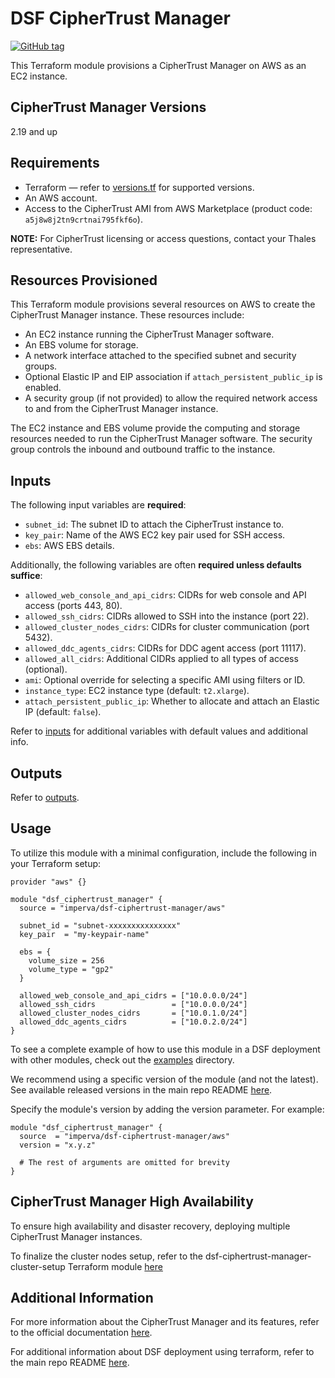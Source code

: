 # DSF CipherTrust Manager
[![GitHub tag](https://img.shields.io/github/v/tag/imperva/dsfkit.svg)](https://github.com/imperva/dsfkit/tags)

This Terraform module provisions a CipherTrust Manager on AWS as an EC2 instance.

## CipherTrust Manager Versions
2.19 and up

## Requirements
* Terraform — refer to [versions.tf](https://github.com/imperva/dsfkit/blob/master/modules/aws/ciphertrust-manager/versions.tf) for supported versions.
* An AWS account.
* Access to the CipherTrust AMI from AWS Marketplace (product code: `a5j8w8j2tn9crtnai795fkf6o`).

**NOTE:** For CipherTrust licensing or access questions, contact your Thales representative.

## Resources Provisioned
This Terraform module provisions several resources on AWS to create the CipherTrust Manager instance. These resources include:
* An EC2 instance running the CipherTrust Manager software.
* An EBS volume for storage.
* A network interface attached to the specified subnet and security groups.
* Optional Elastic IP and EIP association if `attach_persistent_public_ip` is enabled.
* A security group (if not provided) to allow the required network access to and from the CipherTrust Manager instance.

The EC2 instance and EBS volume provide the computing and storage resources needed to run the CipherTrust Manager software. The security group controls the inbound and outbound traffic to the instance.

## Inputs

The following input variables are **required**:

* `subnet_id`: The subnet ID to attach the CipherTrust instance to.
* `key_pair`: Name of the AWS EC2 key pair used for SSH access.
* `ebs`: AWS EBS details.

Additionally, the following variables are often **required unless defaults suffice**:

* `allowed_web_console_and_api_cidrs`: CIDRs for web console and API access (ports 443, 80).
* `allowed_ssh_cidrs`: CIDRs allowed to SSH into the instance (port 22).
* `allowed_cluster_nodes_cidrs`: CIDRs for cluster communication (port 5432).
* `allowed_ddc_agents_cidrs`: CIDRs for DDC agent access (port 11117).
* `allowed_all_cidrs`: Additional CIDRs applied to all types of access (optional).
* `ami`: Optional override for selecting a specific AMI using filters or ID.
* `instance_type`: EC2 instance type (default: `t2.xlarge`).
* `attach_persistent_public_ip`: Whether to allocate and attach an Elastic IP (default: `false`).

Refer to [inputs](https://registry.terraform.io/modules/imperva/dsf-ciphertrust-manager/aws/latest?tab=inputs) for additional variables with default values and additional info.

## Outputs

Refer to [outputs](https://registry.terraform.io/modules/imperva/dsf-ciphertrust-manager/aws/latest?tab=outputs).

## Usage

To utilize this module with a minimal configuration, include the following in your Terraform setup:

```hcl
provider "aws" {}

module "dsf_ciphertrust_manager" {
  source = "imperva/dsf-ciphertrust-manager/aws"

  subnet_id = "subnet-xxxxxxxxxxxxxxx"
  key_pair  = "my-keypair-name"

  ebs = {
    volume_size = 256
    volume_type = "gp2"
  }

  allowed_web_console_and_api_cidrs = ["10.0.0.0/24"]
  allowed_ssh_cidrs                 = ["10.0.0.0/24"]
  allowed_cluster_nodes_cidrs       = ["10.0.1.0/24"]
  allowed_ddc_agents_cidrs          = ["10.0.2.0/24"]
}
```

To see a complete example of how to use this module in a DSF deployment with other modules, check out the [examples](https://github.com/imperva/dsfkit/tree/master/examples/aws) directory.

We recommend using a specific version of the module (and not the latest).
See available released versions in the main repo README [here](https://github.com/imperva/dsfkit#version-history).

Specify the module's version by adding the version parameter. For example:

```
module "dsf_ciphertrust_manager" {
  source  = "imperva/dsf-ciphertrust-manager/aws"
  version = "x.y.z"

  # The rest of arguments are omitted for brevity
}
```

## CipherTrust Manager High Availability

To ensure high availability and disaster recovery, deploying multiple CipherTrust Manager instances.

To finalize the cluster nodes setup, refer to the dsf-ciphertrust-manager-cluster-setup Terraform module [here](https://registry.terraform.io/modules/imperva/ciphertrust-manager-cluster-setup/null/latest)

## Additional Information

For more information about the CipherTrust Manager and its features, refer to the official documentation [here](https://thalesdocs.com/ctp/cm/2.19/).

For additional information about DSF deployment using terraform, refer to the main repo README [here](https://github.com/imperva/dsfkit/tree/1.7.31).


